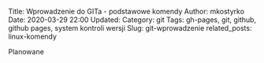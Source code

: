 Title: Wprowadzenie do GITa - podstawowe komendy
Author: mkostyrko
Date: 2020-03-29 22:00
Updated:
Category: git
Tags: gh-pages, git, github, github pages, system kontroli wersji
Slug: git-wprowadzenie
related_posts: linux-komendy


Planowane